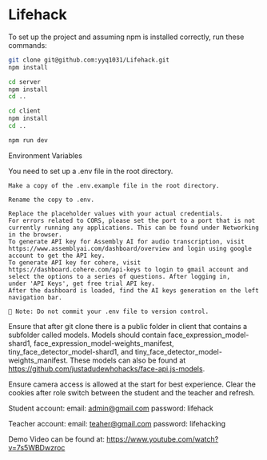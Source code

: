 # Lifehack

To set up the project and assuming npm is installed correctly, run these commands:

```bash
git clone git@github.com:yyq1031/Lifehack.git
npm install

cd server
npm install
cd ..

cd client
npm install
cd ..

npm run dev
```

Environment Variables

You need to set up a .env file in the root directory.

    Make a copy of the .env.example file in the root directory.

    Rename the copy to .env.

    Replace the placeholder values with your actual credentials.
    For errors related to CORS, please set the port to a port that is not currently running any applications. This can be found under Networking in the browser.
    To generate API key for Assembly AI for audio transcription, visit https://www.assemblyai.com/dashboard/overview and login using google account to get the API key.
    To generate API key for cohere, visit https://dashboard.cohere.com/api-keys to login to gmail account and select the options to a series of questions. After logging in,
    under 'API Keys', get free trial API key. 
    After the dashboard is loaded, find the AI keys generation on the left navigation bar.

    🔐 Note: Do not commit your .env file to version control.


Ensure that after git clone there is a public folder in client that contains a subfolder called models. Models should contain face_expression_model-shard1, face_expression_model-weights_manifest, tiny_face_detector_model-shard1, and tiny_face_detector_model-weights_manifest. These models can also be found at https://github.com/justadudewhohacks/face-api.js-models. 

Ensure camera access is allowed at the start for best experience. Clear the cookies after role switch between the student and the teacher and refresh.

Student account: 
email: admin@gmail.com
password: lifehack

Teacher account:
email: teaher@gmail.com
password: lifehacking
    
    
Demo Video can be found at: https://www.youtube.com/watch?v=7s5WBDwzroc

